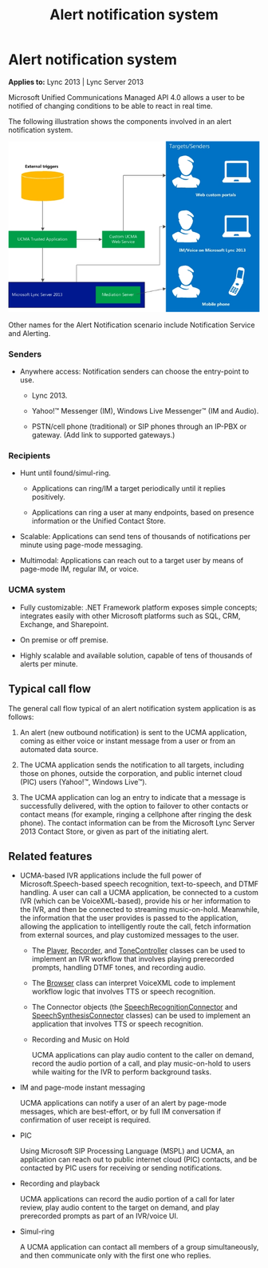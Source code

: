 ﻿---
title: Alert notification system
TOCTitle: Alert notification system
ms:assetid: e75d50af-2a7e-4558-bb18-7bcf2c66560f
ms:mtpsurl: https://msdn.microsoft.com/en-us/library/Dn465952(v=office.15)
ms:contentKeyID: 57102660
ms.date: 07/25/2014
mtps_version: v=office.15
---

# Alert notification system


**Applies to:** Lync 2013 | Lync Server 2013

 

Microsoft Unified Communications Managed API 4.0 allows a user to be notified of changing conditions to be able to react in real time.

The following illustration shows the components involved in an alert notification system.

![Alerts details](images/Dn465952.UCMA-Alerts2(Office.15).jpg "Alerts details")

Other names for the Alert Notification scenario include Notification Service and Alerting.


### Senders

  - Anywhere access: Notification senders can choose the entry-point to use.
    
      - Lync 2013.
    
      - Yahoo\!™ Messenger (IM), Windows Live Messenger™ (IM and Audio).
    
      - PSTN/cell phone (traditional) or SIP phones through an IP-PBX or gateway. (Add link to supported gateways.)

### Recipients

  - Hunt until found/simul-ring.
    
      - Applications can ring/IM a target periodically until it replies positively.
    
      - Applications can ring a user at many endpoints, based on presence information or the Unified Contact Store.

  - Scalable: Applications can send tens of thousands of notifications per minute using page-mode messaging.

  - Multimodal: Applications can reach out to a target user by means of page-mode IM, regular IM, or voice.

### UCMA system

  - Fully customizable: .NET Framework platform exposes simple concepts; integrates easily with other Microsoft platforms such as SQL, CRM, Exchange, and Sharepoint.

  - On premise or off premise.

  - Highly scalable and available solution, capable of tens of thousands of alerts per minute.

## Typical call flow

The general call flow typical of an alert notification system application is as follows:

1.  An alert (new outbound notification) is sent to the UCMA application, coming as either voice or instant message from a user or from an automated data source.

2.  The UCMA application sends the notification to all targets, including those on phones, outside the corporation, and public internet cloud (PIC) users (Yahoo\!™, Windows Live™).

3.  The UCMA application can log an entry to indicate that a message is successfully delivered, with the option to failover to other contacts or contact means (for example, ringing a cellphone after ringing the desk phone). The contact information can be from the Microsoft Lync Server 2013 Contact Store, or given as part of the initiating alert.

## Related features

  - UCMA-based IVR applications include the full power of Microsoft.Speech-based speech recognition, text-to-speech, and DTMF handling. A user can call a UCMA application, be connected to a custom IVR (which can be VoiceXML-based), provide his or her information to the IVR, and then be connected to streaming music-on-hold. Meanwhile, the information that the user provides is passed to the application, allowing the application to intelligently route the call, fetch information from external sources, and play customized messages to the user.
    
      - The [Player](https://msdn.microsoft.com/en-us/library/hh349780\(v=office.15\)), [Recorder](https://msdn.microsoft.com/en-us/library/hh381624\(v=office.15\)), and [ToneController](https://msdn.microsoft.com/en-us/library/hh349643\(v=office.15\)) classes can be used to implement an IVR workflow that involves playing prerecorded prompts, handling DTMF tones, and recording audio.
    
      - The [Browser](https://msdn.microsoft.com/en-us/library/gg452712\(v=office.15\)) class can interpret VoiceXML code to implement workflow logic that involves TTS or speech recognition.
    
      - The Connector objects (the [SpeechRecognitionConnector](https://msdn.microsoft.com/en-us/library/hh383253\(v=office.15\)) and [SpeechSynthesisConnector](https://msdn.microsoft.com/en-us/library/hh349773\(v=office.15\)) classes) can be used to implement an application that involves TTS or speech recognition.
    
      - Recording and Music on Hold
        
        UCMA applications can play audio content to the caller on demand, record the audio portion of a call, and play music-on-hold to users while waiting for the IVR to perform background tasks.

  - IM and page-mode instant messaging
    
    UCMA applications can notify a user of an alert by page-mode messages, which are best-effort, or by full IM conversation if confirmation of user receipt is required.

  - PIC
    
    Using Microsoft SIP Processing Language (MSPL) and UCMA, an application can reach out to public internet cloud (PIC) contacts, and be contacted by PIC users for receiving or sending notifications.

  - Recording and playback
    
    UCMA applications can record the audio portion of a call for later review, play audio content to the target on demand, and play prerecorded prompts as part of an IVR/voice UI.

  - Simul-ring
    
    A UCMA application can contact all members of a group simultaneously, and then communicate only with the first one who replies.

